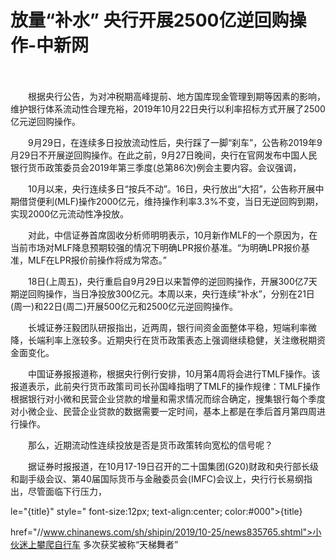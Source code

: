 # 放量“补水” 央行开展2500亿逆回购操作-中新网

　　

　　根据央行公告，为对冲税期高峰提前、地方国库现金管理到期等因素的影响，维护银行体系流动性合理充裕，2019年10月22日央行以利率招标方式开展了2500亿元逆回购操作。

　　9月29日，在连续多日投放流动性后，央行踩了一脚“刹车”，公告称2019年9月29日不开展逆回购操作。在此之前，9月27日晚间，央行在官网发布中国人民银行货币政策委员会2019年第三季度(总第86次)例会主要内容。会议强调，

　　10月以来，央行连续多日“按兵不动”。16日，央行放出“大招”，公告称开展中期借贷便利(MLF)操作2000亿元，维持操作利率3.3%不变，当日无逆回购到期，实现2000亿元流动性净投放。

　　对此，中信证券首席固收分析师明明表示，10月新作MLF的一个原因为，在当前市场对MLF降息预期较强的情况下明确LPR报价基准。“为明确LPR报价基准，MLF在LPR报价前操作将成为常态。”

　　18日(上周五)，央行重启自9月29日以来暂停的逆回购操作，开展300亿7天期逆回购操作，当日净投放300亿元。本周以来，央行连续“补水”，分别在21日(周一)和22日(周二)开展500亿元和2500亿元逆回购操作。

　　长城证券汪毅团队研报指出，近两周，银行间资金面整体平稳，短端利率微降，长端利率上涨较多。近期央行在货币政策表态上强调继续稳健，关注缴税期资金面变化。

　　中国证券报报道称，根据央行例行安排，10月第4周将会进行TMLF操作。该报道表示，此前央行货币政策司司长孙国峰指明了TMLF的操作规律：TMLF操作根据银行对小微和民营企业贷款的增量和需求情况而综合确定，搜集银行每个季度对小微企业、民营企业贷款的数据需要一定时间，基本上都是在季后首月第四周进行操作。

　　那么，近期流动性连续投放是否是货币政策转向宽松的信号呢？

　　据证券时报报道，在10月17-19日召开的二十国集团(G20)财政和央行部长级和副手级会议、第40届国际货币与金融委员会(IMFC)会议上，央行行长易纲指出，尽管面临下行压力，

le="{title}" style=" font-size:12px; text-align:center; color:#000">{title}

href="//www.chinanews.com/sh/shipin/2019/10-25/news835765.shtml">小伙迷上攀爬自行车 多次获奖被称“天梯舞者”
